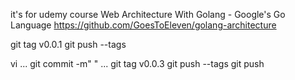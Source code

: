 it's for udemy course Web Architecture With Golang - Google's Go Language
https://github.com/GoesToEleven/golang-architecture

git tag v0.0.1
git push --tags

vi ...
git commit -m" " ...
git tag v0.0.3
git push --tags
git push
